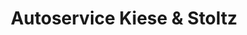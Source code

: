 ---
title: "Autoservice Kiese & Stoltz"
url: /stralsund/autoservice-kiese-und-stoltz/
shop: Autowerkstatt
---